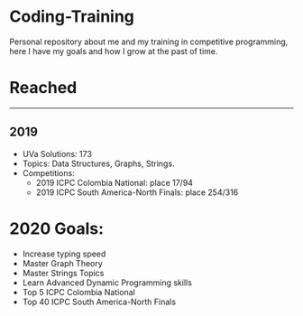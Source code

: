 # Coding-Training
 Personal repository about me and my training in competitive programming, here I have my goals and how I grow at the past of time.

# Reached

---
## 2019
* UVa Solutions: 173
* Topics: Data Structures, Graphs, Strings.
* Competitions:
    * 2019 ICPC Colombia National: place 17/94
    * 2019 ICPC South America-North Finals: place 254/316
# 2020 Goals:
* Increase typing speed
* Master Graph Theory
* Master Strings Topics
* Learn Advanced Dynamic Programming skills
* Top 5 ICPC Colombia National
* Top 40 ICPC South America-North Finals